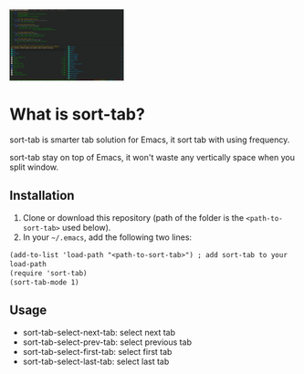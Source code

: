 <img src="./screenshot.png" width="200">

# What is sort-tab?
sort-tab is smarter tab solution for Emacs, it sort tab with using frequency.

sort-tab stay on top of Emacs, it won't waste any vertically space when you split window.

## Installation
1. Clone or download this repository (path of the folder is the `<path-to-sort-tab>` used below).
2. In your `~/.emacs`, add the following two lines:
```elisp
(add-to-list 'load-path "<path-to-sort-tab>") ; add sort-tab to your load-path
(require 'sort-tab)
(sort-tab-mode 1)
```

## Usage
* sort-tab-select-next-tab: select next tab
* sort-tab-select-prev-tab: select previous tab
* sort-tab-select-first-tab: select first tab
* sort-tab-select-last-tab: select last tab
